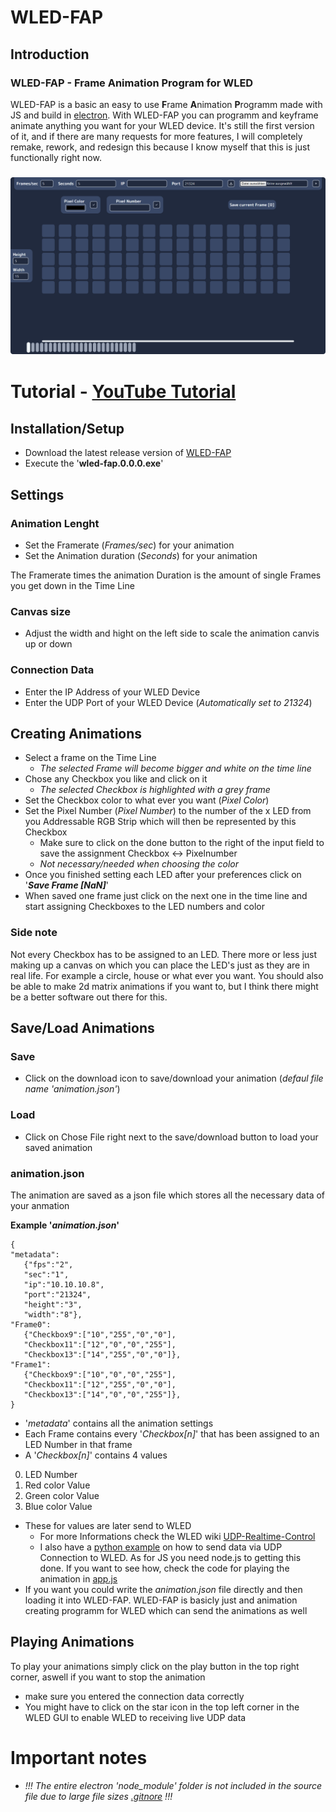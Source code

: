 # WLED-FAP

## Introduction
### WLED-FAP - Frame Animation Program for WLED

WLED-FAP is a basic an easy to use **F**rame **A**nimation **P**rogramm made with JS and build in [electron](https://github.com/electron/). With WLED-FAP you can programm and keyframe animate anything you want for your WLED device. It's still the first version of it, and if there are many requests for more features, I will completely remake, rework, and redesign this because I know myself that this is just functionally right now.

### ![WLED-FAP UI](img/WLED-FAPUI.png)

# Tutorial - [YouTube Tutorial](https://youtu.be/ivSfaMmUXWA)
## Installation/Setup
- Download the latest release version of [WLED-FAP](https://github.com/RolandDaum/WLED-FAP/releases)
- Execute the '**wled-fap.0.0.0.exe**'

## Settings
### Animation Lenght
- Set the Framerate (*Frames/sec*) for your animation
- Set the Animation duration (*Seconds*) for your animation

The Framerate times the animation Duration is the amount of single Frames you get down in the Time Line

### Canvas size
- Adjust the width and hight on the left side to scale the animation canvis up or down 

### Connection Data
- Enter the IP Address of your WLED Device
- Enter the UDP Port of your WLED Device (*Automatically set to 21324*)

## Creating Animations
- Select a frame on the Time Line
  - *The selected Frame will become bigger and white on the time line*
- Chose any Checkbox you like and click on it
  - *The selected Checkbox is highlighted with a grey frame*
- Set the Checkbox color to what ever you want (*Pixel Color*)
- Set the Pixel Number (*Pixel Number*) to the number of the x LED from you Addressable RGB Strip which will then be represented by this Checkbox
  - Make sure to click on the done button to the right of the input field to save the assignment Checkbox <-> Pixelnumber
  - *Not necessary/needed when choosing the color*
- Once you finished setting each LED after your preferences click on '**_Save Frame [NaN]_**'
- When saved one frame just click on the next one in the time line and start assigning Checkboxes to the LED numbers and color
### Side note
Not every Checkbox has to be assigned to an LED. There more or less just making up a canvas on which you can place the LED's just as they are in real life. For example a circle, house or what ever you want. You should also be able to make 2d matrix animations if you want to, but I think there might be a better software out there for this.

## Save/Load Animations
### Save
- Click on the download icon to save/download your animation (*defaul file name 'animation.json'*)
### Load
- Click on Chose File right next to the save/download button to load your saved animation
### animation.json
The animation are saved as a json file which stores all the necessary data of your anmation

**Example '*animation.json*'**
```
{
"metadata":
   {"fps":"2",
   "sec":"1",
   "ip":"10.10.10.8",
   "port":"21324",
   "height":"3",
   "width":"8"},
"Frame0":
   {"Checkbox9":["10","255","0","0"],
   "Checkbox11":["12","0","0","255"],
   "Checkbox13":["14","255","0","0"]},
"Frame1":
   {"Checkbox9":["10","0","0","255"],
   "Checkbox11":["12","255","0","0"],
   "Checkbox13":["14","0","0","255"]},
}
```
- '*metadata*' contains all the animation settings
- Each Frame contains every '*Checkbox[n]*' that has been assigned to an LED Number in that frame
- A '*Checkbox[n]*' contains 4 values
0. LED Number
1. Red color Value
2. Green color Value
3. Blue color Value
- These for values are later send to WLED
  - For more Informations check the WLED wiki [UDP-Realtime-Control](https://github.com/Aircoookie/WLED/wiki/UDP-Realtime-Control)
  - I also have a [python example](https://github.com/RolandDaum/WLED-UDP-Realtime-Controll-Python-JavaScript/blob/master/WLEDUDP.py) on how to send data via UDP Connection to WLED. As for JS you need node.js to getting this done. If you want to see how, check the code for playing the animation in [app.js]([https://github.com/RolandDaum/WLED-FAP/blob/master/app.js#198](https://github.com/RolandDaum/WLED-FAP/blob/ed2616db4c4da2610cee7087b9aecbaa5126aaf9/app.js#L198))
- If you want you could write the *animation.json* file directly and then loading it into WLED-FAP. WLED-FAP is basicly just and animation creating programm for WLED which can send the animations as well
 
## Playing Animations
To play your animations simply click on the play button in the top right corner, aswell if you want to stop the animation
- make sure you entered the connection data correctly
- You might have to click on the star icon in the top left corner in the WLED GUI to enable WLED to receiving live UDP data

# Important notes
- *!!! The entire electron 'node_module' folder is not included in the source file due to large file sizes [.gitnore](https://github.com/RolandDaum/WLED-FAP/blob/master/.gitignore) !!!*

